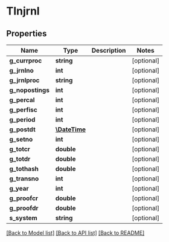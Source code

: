 # TInjrnl

## Properties
Name | Type | Description | Notes
------------ | ------------- | ------------- | -------------
**g_currproc** | **string** |  | [optional] 
**g_jrnlno** | **int** |  | [optional] 
**g_jrnlproc** | **string** |  | [optional] 
**g_nopostings** | **int** |  | [optional] 
**g_percal** | **int** |  | [optional] 
**g_perfisc** | **int** |  | [optional] 
**g_period** | **int** |  | [optional] 
**g_postdt** | [**\DateTime**](\DateTime.md) |  | [optional] 
**g_setno** | **int** |  | [optional] 
**g_totcr** | **double** |  | [optional] 
**g_totdr** | **double** |  | [optional] 
**g_tothash** | **double** |  | [optional] 
**g_transno** | **int** |  | [optional] 
**g_year** | **int** |  | [optional] 
**g_proofcr** | **double** |  | [optional] 
**g_proofdr** | **double** |  | [optional] 
**s_system** | **string** |  | [optional] 

[[Back to Model list]](../README.md#documentation-for-models) [[Back to API list]](../README.md#documentation-for-api-endpoints) [[Back to README]](../README.md)


